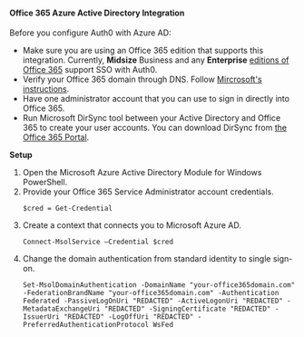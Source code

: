 #### Office 365 Azure Active Directory Integration

Before you configure Auth0 with Azure AD:

* Make sure you are using an Office 365 edition that supports this integration. Currently, **Midsize** Business and any **Enterprise** [editions of Office 365](https://office.microsoft.com/en-us/business/compare-office-365-for-business-plans-FX102918419.aspx) support SSO with Auth0. 
* Verify your Office 365 domain through DNS. Follow [Mircrosoft's instructions](https://support.office.com/en-us/article/gather-the-information-you-need-to-create-office-365-dns-records-77f90d4a-dc7f-4f09-8972-c1b03ea85a67).
* Have one administrator account that you can use to sign in directly into Office 365.
* Run Microsoft DirSync tool between your Active Directory and Office 365 to create your user accounts. You can download DirSync from [the Office 365 Portal](https://portal.microsoftonline.com/).

**Setup**
1. Open the Microsoft Azure Active Directory Module for Windows PowerShell.
2. Provide your Office 365 Service Administrator account credentials.
    ```
    $cred = Get-Credential
    ```
3. Create a context that connects you to Microsoft Azure AD.
    ```
    Connect-MsolService –Credential $cred
    ```
4. Change the domain authentication from standard identity to single sign-on.
    ```
    Set-MsolDomainAuthentication -DomainName "your-office365domain.com" -FederationBrandName "your-office365domain.com" -Authentication Federated -PassiveLogOnUri "REDACTED" -ActiveLogonUri "REDACTED" -MetadataExchangeUri "REDACTED" -SigningCertificate "REDACTED" -IssuerUri "REDACTED" -LogOffUri "REDACTED" -PreferredAuthenticationProtocol WsFed
    ```
